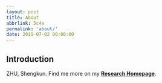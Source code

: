 ```yaml
---
layout: post
title: About
abbrlink: 5c4e
permalink: 'about/'
date: 2019-07-02 00:00:00
---
```



## Introduction

ZHU, Shengkun. Find me more on my **[Research Homepage](https://www.zhsk.eu.org)**.

